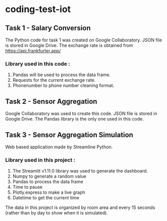 # coding-test-iot

## Task 1 - Salary Conversion
The Python code for task 1 was created on Google Collaboratory. JSON file is stored in Google Drive. The exchange rate is obtained from https://api.frankfurter.app/  
### Library used in this code : 
1. Pandas will be used to process the data frame. 
2. Requests for the current exchange rate. 
3. Phonenumber to phone number cleaning format.  


## Task 2 - Sensor Aggregation
Google Collaboratory was used to create this code. JSON file is stored in Google Drive. The Pandas library is the only one used in this code.

## Task 3 - Sensor Aggregation Simulation
Web based application made by Streamline Python.  
### Library used in this project : 
1. The Streamlit v1.11.0 library was used to generate the dashboard.
2. Numpy to generate a random value
3. Pandas to process the data frame
4. Time to pause
5. Plotly.express to make a live graph
6. Datetime to get the current time  

The data in this project is organized by room area and every 15 seconds (rather than by day to show when it is simulated).
